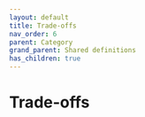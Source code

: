 ```yaml
---
layout: default
title: Trade-offs
nav_order: 6
parent: Category
grand_parent: Shared definitions
has_children: true
---
```


# Trade-offs
<!-- 
{: .no_toc .text-delta }
* TOC
{:toc} -->
